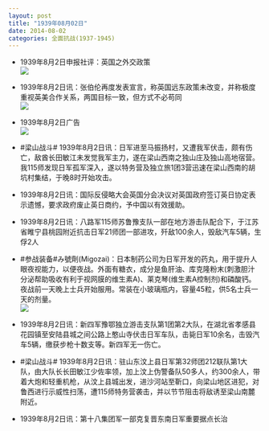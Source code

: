 ```yaml
---
layout: post
title: "1939年08月02日"
date: 2014-08-02
categories: 全面抗战(1937-1945)
---
```


<meta name="referrer" content="no-referrer" />

- 1939年8月2日申报社评：英国之外交政策 <br/><img src="https://ww3.sinaimg.cn/large/aca367d8jw1eiynlvs4ygj20s70xn1g9.jpg" />

- 1939年8月2日讯：张伯伦再度发表宣言，称英国远东政策未改变，并称极度重视英美合作关系，两国目标一致，但方式不必苟同 <br/><img src="https://ww3.sinaimg.cn/large/aca367d8jw1eiylvrkof4j208x0y87bo.jpg" />

- 1939年8月2日广告 <br/><img src="https://ww4.sinaimg.cn/large/aca367d8jw1eiyk52qcylj20kt0h6dl0.jpg" />

- #梁山战斗# 1939年8月2日讯：日军进至马振扬村，又遭我军伏击，颇有伤亡，敌酋长田敏江未发觉我军主力，遂在梁山西南之独山庄及独山高地宿营。我115师发现日军孤军深入，遂以特务营及独立旅1团3营迅速在梁山西南的胡坑村集结，于晚8时开始攻击。 

- 1939年8月2日讯：国际反侵略大会英国分会决议对英国政府签订英日协定表示遗憾，要求政府废止英日商约，予中国以有效援助。 

- 1939年8月2日讯：八路军115师苏鲁豫支队一部在地方游击队配合下，于江苏省睢宁县桃园附近抗击日军21师团一部进攻，歼敌100余人，毁敌汽车5辆，生俘2人 

- #参战装备#み號劑(Migozai)：日本制药公司为日军开发的药丸，用于提升人眼夜视能力，以便夜战。外面有糖衣，成分是鱼肝油、库克隆粉末(刺激胆汁分泌帮助吸收有利于视网膜的维生素A)、莱克琴(维生素A控制剂)和磷酸钙。夜战前一天晚上士兵开始服用。常装在小玻璃瓶内，容量45粒，供5名士兵一天的剂量。 <br/><img src="https://ww3.sinaimg.cn/large/aca367d8jw1eiy27txeioj20ci1pwajq.jpg" />

- 1939年8月2日讯：新四军豫鄂独立游击支队第1团第2大队，在湖北省孝感县花园镇至安陆县城之间公路上憨山寺伏击日军车队，击毙日军10余名，击毁汽车5辆，缴获步枪十数支等。新四军无一伤亡。 

- #梁山战斗# 1939年8月2日讯：驻山东汶上县日军第32师团212联队第1大队，由大队长长田敏江少佐率领，加上汶上伪警备队50多人，约300余人，带着大炮和轻重机枪，从汶上县城出发，进沙河站至靳口，向梁山地区进犯，对鲁西进行示威性扫荡，遭115师特务营袭击，并以节节阻击将敌诱至梁山南麓附近。 

- 1939年8月2日讯：第十八集团军一部克复晋东南日军重要据点长治 

